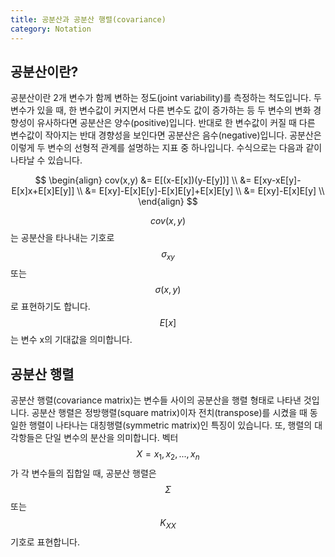 ```yaml
---
title: 공분산과 공분산 행렬(covariance)
category: Notation
---
```


## 공분산이란?

공분산이란 2개 변수가 함께 변하는 정도(joint variability)를 측정하는 척도입니다.
두 변수가 있을 때, 한 변수값이 커지면서 다른 변수도 값이 증가하는 등 두 변수의 변화 경향성이 유사하다면 공분산은 양수(positive)입니다.
반대로 한 변수값이 커질 때 다른 변수값이 작아지는 반대 경향성을 보인다면 공분산은 음수(negative)입니다.
공분산은 이렇게 두 변수의 선형적 관계를 설명하는 지표 중 하나입니다.
수식으로는 다음과 같이 나타날 수 있습니다.

$$
\begin{align}
cov(x,y) &= E[(x-E[x])(y-E[y])] \\
&= E[xy-xE[y]-E[x]x+E[x]E[y]] \\
&= E[xy]-E[x]E[y]-E[x]E[y]+E[x]E[y] \\
&= E[xy]-E[x]E[y] \\
\end{align}
$$

$$cov(x,y)$$는 공분산을 타나내는 기호로 $$\sigma_{xy}$$ 또는 $$\sigma(x,y)$$로 표현하기도 합니다.
$$E[x]$$는 변수 x의 기대값을 의미합니다.

## 공분산 행렬

공분산 행렬(covariance matrix)는 변수들 사이의 공분산을 행렬 형태로 나타낸 것입니다.
공분산 행렬은 정방행렬(square matrix)이자 전치(transpose)를 시켰을 때 동일한 행렬이 나타나는 대칭행렬(symmetric matrix)인 특징이 있습니다.
또, 행렬의 대각항들은 단일 변수의 분산을 의미합니다.
벡터 $$X = {x_1, x_2, ... , x_n}$$가 각 변수들의 집합일 때, 공분산 행렬은 $$\Sigma$$ 또는 $$K_{XX}$$ 기호로 표현합니다.

